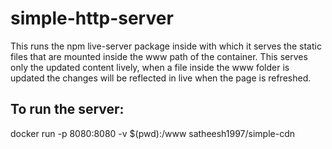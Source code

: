 # simple-http-server

This runs the npm live-server package inside with which it serves the static files that are mounted inside the www path of the container. This serves only the updated content lively, when a file inside the www folder is updated the changes will be reflected in live when the page is refreshed.

## To run the server:
docker run -p 8080:8080 -v $(pwd):/www satheesh1997/simple-cdn
